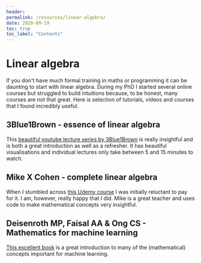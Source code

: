 ```yaml
---
header:
permalink: /resources/linear-algebra/
date: 2020-09-19
toc: true
toc_label: "Contents"
---
```


# Linear algebra

If you don't have much formal training in maths or programming it can be daunting to start with linear algebra. During my PhD I started several online courses but struggled to build intuitions because, to be honest, many courses are not that great. Here is selection of tutorials, videos and courses that I found incredibly useful. 

## 3Blue1Brown - essence of linear algebra
This [beautiful youtube lecture series by 3Blue1Brown][1] is really insightful and is both a great introduction as well as a refresher. It has beautiful visualisations and individual lectures only take between 5 and 15 minutes to watch. 

## Mike X Cohen - complete linear algebra
When I stumbled across [this Udemy course][2] I was initially reluctant to pay for it. I am, however, really happy that I did. Mike is a great teacher and uses code to make mathematical concepts very insightful.

## Deisenroth MP, Faisal AA & Ong CS - Mathematics for machine learning
[This excellent book][3] is a great introduction to many of the (mathematical) concepts important for machine learning.




<!------------------------------- FOOTER --------------------------------->

[1]: https://www.youtube.com/playlist?list=PLZHQObOWTQDPD3MizzM2xVFitgF8hE_ab

[2]: https://www.udemy.com/course/linear-algebra-theory-and-implementation/

[3]: https://mml-book.github.io/book/mml-book.pdf
